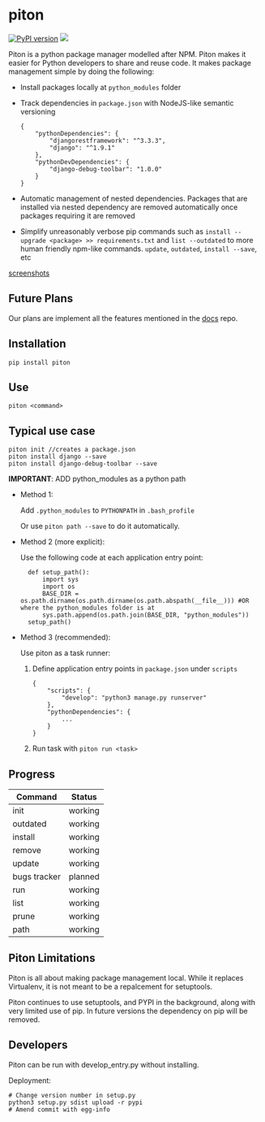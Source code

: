 # piton

[![PyPI version](https://badge.fury.io/py/piton.svg)](https://badge.fury.io/py/piton)
![](https://img.shields.io/badge/python-3.4%2C%203.5-blue.svg)

Piton is a python package manager modelled after NPM. Piton makes it easier for Python developers to share and reuse code. It makes package management simple by doing the following:

- Install packages locally at `python_modules` folder

- Track dependencies in `package.json` with NodeJS-like semantic versioning

	```
	{
		"pythonDependencies": {
			"djangorestframework": "^3.3.3",
			"django": "^1.9.1"
		},
		"pythonDevDependencies": {
			"django-debug-toolbar": "1.0.0"
		}
	}
	```

- Automatic management of nested dependencies. Packages that are installed via nested dependency are removed automatically once packages requiring it are removed

- Simplify unreasonably verbose pip commands such as `install --upgrade <package> >> requirements.txt` and `list --outdated` to more human friendly npm-like commands. `update`, `outdated`, `install --save`, etc

[screenshots](/assets/screenshots)

## Future Plans

Our plans are implement all the features mentioned in the [docs](https://github.com/piton-package-manager/docs) repo.

## Installation
```
pip install piton
```
## Use
```
piton <command>
```

## Typical use case

```
piton init //creates a package.json
piton install django --save
piton install django-debug-toolbar --save
```

**IMPORTANT**: ADD python_modules as a python path

- Method 1:

	Add `.python_modules` to `PYTHONPATH` in `.bash_profile`

	Or use `piton path --save` to do it automatically.

- Method 2 (more explicit):

	Use the following code at each application entry point:

		def setup_path():
			import sys
			import os
			BASE_DIR = os.path.dirname(os.path.dirname(os.path.abspath(__file__))) #OR where the python_modules folder is at
			sys.path.append(os.path.join(BASE_DIR, "python_modules"))
		setup_path()

- Method 3 (recommended):

	Use piton as a task runner:

	1. Define application entry points in `package.json` under `scripts`

		```
		{
			"scripts": {
				"develop": "python3 manage.py runserver"
			},
			"pythonDependencies": {
				...
			}
		}
		```

	2. Run task with `piton run <task>`

## Progress

| Command       | Status        |
| ------------- |:-------------:|
| init          | working       |
| outdated      | working       |
| install       | working       |
| remove        | working       |
| update        | working       |
| bugs tracker  | planned       |
| run           | working       |
| list          | working       |
| prune         | working       |
| path          | working       |

## Piton Limitations

Piton is all about making package management local. While it replaces Virtualenv, it is not meant to be a repalcement for setuptools.

Piton continues to use setuptools, and PYPI in the background, along with very limited use of pip. In future versions the dependency on pip will be removed.

## Developers

Piton can be run with develop_entry.py without installing.

Deployment:
```
# Change version number in setup.py
python3 setup.py sdist upload -r pypi
# Amend commit with egg-info
```
